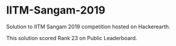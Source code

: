 # IITM-Sangam-2019
Solution to IITM Sangam 2019 competition hosted on Hackerearth.

This solution scored Rank 23 on Public Leaderboard.
